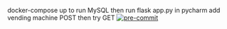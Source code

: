 docker-compose up to run MySQL
then run flask app.py in pycharm
add vending machine POST
then try GET
[![pre-commit](https://img.shields.io/badge/pre--commit-enabled-brightgreen?logo=pre-commit)](https://github.com/pre-commit/pre-commit)
